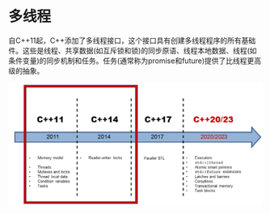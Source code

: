 # 多线程

自C++11起，C++添加了多线程接口，这个接口具有创建多线程程序的所有基础件。这些是线程、共享数据(如互斥锁和锁)的同步原语、线程本地数据、线程(如条件变量)的同步机制和任务。任务(通常称为promise和future)提供了比线程更高级的抽象。

![](../../../images/detail/multithreading/1.png)